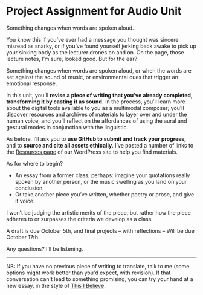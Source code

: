 # Project Assignment for Audio Unit

<larger>Something changes when words are spoken aloud.</larger>

You know this if you’ve ever had a message you thought was sincere misread as snarky, or if you’ve found yourself jerking back awake to pick up your sinking body as the lecturer drones on and on. On the page, those lecture notes, I’m sure, looked good. But for the ear? 

Something changes when words are spoken aloud, or when the words are set against the sound of music, or environmental cues that trigger an emotional response.

In this unit, you’ll **revise a piece of writing that you’ve already completed, transforming it by casting it as sound.** In the process, you’ll learn more about the digital tools available to you as a multimodal composer; you’ll discover resources and archives of materials to layer over and under the human voice, and you’ll reflect on the affordances of using the aural and gestural modes in conjunction with the linguistic.

As before, I’ll ask you to **use GitHub to submit and track your progress,** and to **source and cite all assets ethically**. I’ve posted a number of links to the [Resources page](http://cdm2017.majoringinmeta.net/resources) of our WordPress site to help you find materials.

As for where to begin? 

* An essay from a former class, perhaps: imagine your quotations really spoken by another person, or the music swelling as you land on your conclusion. 
* Or take another piece you’ve written, whether poetry or prose, and give it voice.

I won’t be judging the artistic merits of the piece, but rather how the piece adheres to or surpasses the criteria we develop as a class.

A draft is due October 5th, and final projects – with reflections – Will be due October 17th.

Any questions? I’ll be listening. 

----

NB: If you have no previous piece of writing to translate, talk to me (some options might work better than you'd expect, with revision). If that conversation can't lead to something promising, you can try your hand at a new essay, in the style of [This I Believe](http://thisibelieve.org/guidelines/).
